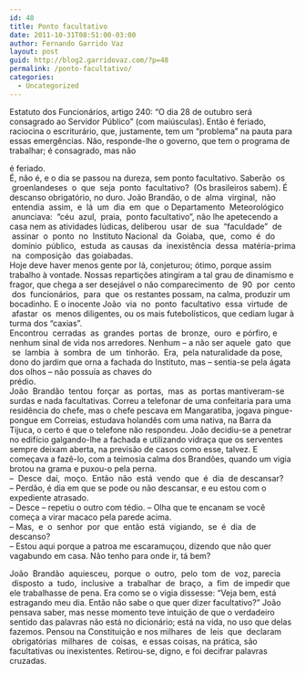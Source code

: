 ```yaml
---
id: 48
title: Ponto facultativo
date: 2011-10-31T08:51:00-03:00
author: Fernando Garrido Vaz
layout: post
guid: http://blog2.garridovaz.com/?p=48
permalink: /ponto-facultativo/
categories:
  - Uncategorized
---
```

<!--:pt-->Estatuto dos Funcionários, artigo 240: “O dia 28 de outubro será consagrado ao Servidor Público” (com maiúsculas). Então é feriado, raciocina o escriturário, que, justamente, tem um “problema” na pauta para essas emergências. Não, responde-lhe o governo, que tem o programa de trabalhar; é consagrado, mas não

  
é feriado.  
É, não é, e o dia se passou na dureza, sem ponto facultativo. Saberão  os  groenlandeses  o  que  seja  ponto  facultativo?  (Os brasileiros sabem). É descanso obrigatório, no duro. João Brandão, o de  alma  virginal,  não  entendia  assim,  e  lá  um  dia  em  que  o Departamento  Meteorológico  anunciava:  “céu  azul,  praia,  ponto facultativo”, não lhe apetecendo a casa nem as atividades lúdicas, deliberou  usar  de  sua  “faculdade”  de  assinar  o  ponto  no  Instituto Nacional  da  Goiaba,  que,  como  é  do  domínio  público,  estuda  as causas  da  inexistência  dessa  matéria-prima  na  composição  das goiabadas.  
Hoje deve haver menos gente por lá, conjeturou; ótimo, porque assim trabalho à vontade. Nossas repartições atingiram a tal grau de dinamismo e fragor, que chega a ser desejável o não comparecimento  de  90  por  cento  dos  funcionários,  para  que  os restantes possam, na calma, produzir um bocadinho. E o inocente João  via  no  ponto  facultativo  essa  virtude  de  afastar  os  menos diligentes, ou os mais futebolísticos, que cediam lugar à turma dos “caxias”.  
Encontrou  cerradas  as  grandes  portas  de  bronze,  ouro  e pórfiro, e nenhum sinal de vida nos arredores. Nenhum – a não ser aquele  gato  que  se  lambia  à  sombra  de  um  tinhorão.  Era,  pela naturalidade da pose, dono do jardim que orna a fachada do Instituto, mas – sentia-se pela ágata dos olhos – não possuía as chaves do  
prédio.  
João  Brandão  tentou  forçar  as  portas,  mas  as  portas mantiveram-se surdas e nada facultativas. Correu a telefonar de uma confeitaria para uma residência do chefe, mas o chefe pescava em Mangaratiba, jogava pingue-pongue em Correias, estudava holandês com uma nativa, na Barra da Tijuca, o certo é que o telefone não respondeu. João decidiu-se a penetrar no edifício galgando-lhe a fachada e utilizando vidraça que os serventes sempre deixam aberta, na previsão de casos como esse, talvez. E começava a fazê-lo, com a teimosia calma dos Brandões, quando um vigia brotou na grama e puxou-o pela perna.  
&#8211;  Desce  daí,  moço.  Então  não  está  vendo  que  é  dia  de descansar?  
&#8211; Perdão, é dia em que se pode ou não descansar, e eu estou com o expediente atrasado.  
&#8211; Desce – repetiu o outro com tédio. – Olha que te encanam se você começa a virar macaco pela parede acima.  
&#8211; Mas,  e  o  senhor  por  que  então  está  vigiando,  se  é  dia  de descanso?  
&#8211; Estou aqui porque a patroa me escaramuçou, dizendo que não quer vagabundo em casa. Não tenho para onde ir, tá bem?

João  Brandão  aquiesceu,  porque  o  outro,  pelo  tom  de  voz, parecia  disposto  a  tudo,  inclusive  a  trabalhar  de  braço,  a  fim  de impedir que ele trabalhasse de pena. Era como se o vigia dissesse: “Veja bem, está estragando meu dia. Então não sabe o que quer dizer facultativo?” João pensava saber, mas nesse momento teve intuição de que o verdadeiro sentido das palavras não está no dicionário; está na vida, no uso que delas fazemos. Pensou na Constituição e nos milhares  de  leis  que  declaram  obrigatórias  milhares  de  coisas,  e essas coisas, na prática, são facultativas ou inexistentes. Retirou-se, digno, e foi decifrar palavras cruzadas.<!--:-->